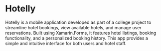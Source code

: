 # Hotelly
Hotelly is a mobile application developed as part of a college project to streamline hotel bookings, view available hotels, and manage user reservations. Built using Xamarin.Forms, it features hotel listings, booking functionality, and a personalized booking history. This app provides a simple and intuitive interface for both users and hotel staff.
